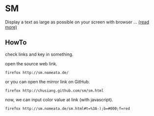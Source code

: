 # SM

Display a text as large as possible on your screen with browser ... [(read more)](http://chusiang.github.io/sm/)

## HowTo

check links and key in something.


open the source web link.

    firefox http://sm.nomeata.de/

or you can open the mirror link on GitHub.</span>
    
    firefox http://chusiang.github.com/sm/sm.html

now, we can input color value at link (with javascript).
    
    firefox http://sm.nomeata.de/sm.html#t=%3A-);b=#000;f=red
    
